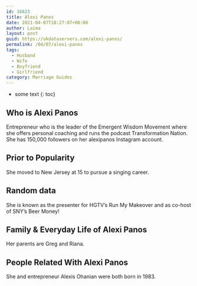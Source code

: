 ```yaml
---
id: 16623
title: Alexi Panos
date: 2021-04-07T18:27:07+00:00
author: Laima
layout: post
guid: https://ukdataservers.com/alexi-panos/
permalink: /04/07/alexi-panos
tags:
  - Husband
  - Wife
  - Boyfriend
  - Girlfriend
category: Marriage Guides
---
```


* some text
{: toc}


## Who is Alexi Panos
                  
                  
                  
Entrepreneur who is the leader of the Emergent Wisdom Movement where she offers personal coaching and runs the podcast Transformation Nation. She has 150,000 followers on her alexipanos Instagram account. 
                  
              
            
              
            
                
                
                
## Prior to Popularity
                  
                  
                  
She moved to New Jersey at 15 to pursue a singing career.
                  
              
            
              
            
                
                
                
## Random data
                  
                  
                  
She is known as the presenter for HGTV&#8217;s Run My Makeover and as co-host of SNY&#8217;s Beer Money!
                  
              
            
              
            
                
                
                
## Family & Everyday Life of Alexi Panos
                  
                  
                  
Her parents are Greg and Riana.
                  
              
            
              
            
                
                
                
## People Related With Alexi Panos
                  
                  
                  
She and entrepreneur Alexis Ohanian were both born in 1983.
                  
              
            
              
            
                
              
            
              
              
            
            
              
            
          
          
          